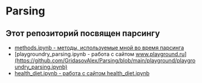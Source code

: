 # Parsing
## Этот репозиторий посвящен парсингу
* [methods.ipynb - методы, используемые мной во время парсинга](https://github.com/GridasovAlex/Parsing/blob/main/methods_data/methods.ipynb)
* [playgroundry_parsing.ipynb - работа с сайтом www.playground.ru](https://github.com/GridasovAlex/Parsing/blob/main/playground/playgroundry_parsing.ipynb)
* [health_diet.ipynb - работа с сайтом health_diet.ipynb](https://github.com/GridasovAlex/Parsing/blob/main/БЖУ/health_diet.ipynb)
